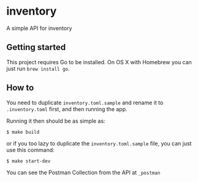 # inventory

A simple API for inventory

## Getting started

This project requires Go to be installed. On OS X with Homebrew you can just run `brew install go`.

## How to
You need to duplicate `inventory.toml.sample` and rename it to `.inventory.toml` first, and then running the app.

Running it then should be as simple as:

```console
$ make build
```

or if you too lazy to duplicate the `inventory.toml.sample` file, you can just use this command:

```console
$ make start-dev
```

You can see the Postman Collection from the API at `_postman`